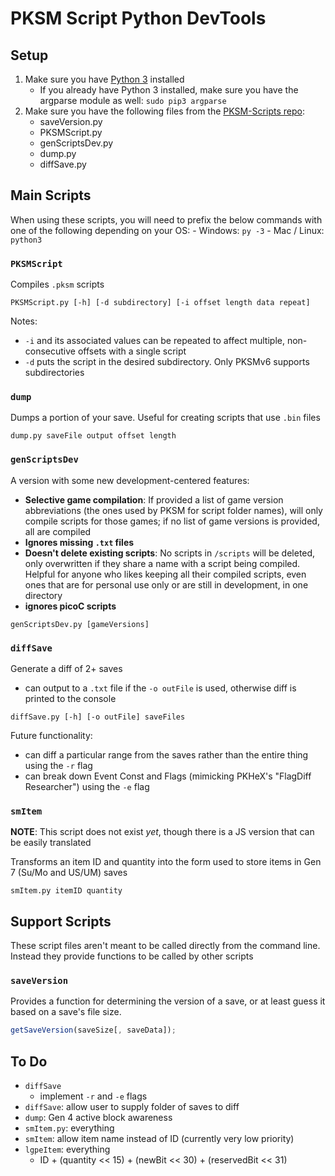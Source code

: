 # PKSM Script Python DevTools

## Setup
1. Make sure you have [Python 3](https://www.python.org/downloads/release/python-370/) installed
    - If you already have Python 3 installed, make sure you have the argparse module as well: `sudo pip3 argparse`
2. Make sure you have the following files from the [PKSM-Scripts repo](https://github.com/FlagBrew/PKSM-Scripts):
    - saveVersion.py
    - PKSMScript.py
    - genScriptsDev.py
    - dump.py
    - diffSave.py

## Main Scripts
When using these scripts, you will need to prefix the below commands with one of the following depending on your OS:
    - Windows: `py -3`
    - Mac / Linux: `python3`

### `PKSMScript`
Compiles `.pksm` scripts

```
PKSMScript.py [-h] [-d subdirectory] [-i offset length data repeat]
```

Notes:
- `-i` and its associated values can be repeated to affect multiple, non-consecutive offsets with a single script
- `-d` puts the script in the desired subdirectory. Only PKSMv6 supports subdirectories


### `dump`
Dumps a portion of your save. Useful for creating scripts that use `.bin` files

```
dump.py saveFile output offset length
```


### `genScriptsDev`
A version with some new development-centered features:
- **Selective game compilation**: If provided a list of game version abbreviations (the ones used by PKSM for script folder names), will only compile scripts for those games; if no list of game versions is provided, all are compiled
- **Ignores missing `.txt` files**
- **Doesn't delete existing scripts**: No scripts in `/scripts` will be deleted, only overwritten if they share a name with a script being compiled. Helpful for anyone who likes keeping all their compiled scripts, even ones that are for personal use only or are still in development, in one directory
- **ignores picoC scripts**

```
genScriptsDev.py [gameVersions]
```


### `diffSave`
Generate a diff of 2+ saves
- can output to a `.txt` file if the `-o outFile` is used, otherwise diff is printed to the console

```
diffSave.py [-h] [-o outFile] saveFiles
```

Future functionality:
- can diff a particular range from the saves rather than the entire thing using the `-r` flag
- can break down Event Const and Flags (mimicking PKHeX's "FlagDiff Researcher") using the `-e` flag


### `smItem`
**NOTE**: This script does not exist *yet*, though there is a JS version that can be easily translated

Transforms an item ID and quantity into the form used to store items in Gen 7 (Su/Mo and US/UM) saves
```
smItem.py itemID quantity
```


## Support Scripts
These script files aren't meant to be called directly from the command line. Instead they provide functions to be called by other scripts

### `saveVersion`
Provides a function for determining the version of a save, or at least guess it based on a save's file size.

```js
getSaveVersion(saveSize[, saveData]);
```


## To Do
- `diffSave`
  - implement `-r` and `-e` flags
- `diffSave`: allow user to supply folder of saves to diff
- `dump`: Gen 4 active block awareness
- `smItem.py`: everything
- `smItem`: allow item name instead of ID (currently very low priority)
- `lgpeItem`: everything
  - ID + (quantity << 15) + (newBit << 30) + (reservedBit << 31)
